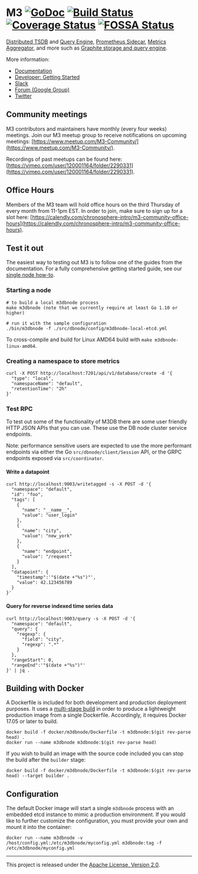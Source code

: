 # M3 [![GoDoc][doc-img]][doc] [![Build Status][ci-img]][ci] [![Coverage Status][cov-img]][cov] [![FOSSA Status][fossa-img]][fossa] 

[Distributed TSDB](https://docs.m3db.io/m3db/) and [Query Engine](https://docs.m3db.io/how_to/query/), [Prometheus Sidecar](https://docs.m3db.io/integrations/prometheus/), [Metrics Aggregator](https://docs.m3db.io/overview/components/#m3-aggregator), and more such as [Graphite storage and query engine](https://docs.m3db.io/integrations/graphite/).

More information:

- [Documentation](https://docs.m3db.io/)
- [Developer: Getting Started](https://github.com/m3db/m3/blob/master/DEVELOPER.md)
- [Slack](http://bit.ly/m3slack)
- [Forum (Google Group)](https://groups.google.com/forum/#!forum/m3db)
- [Twitter](https://twitter.com/m3metrics)

## Community meetings

M3 contributors and maintainers have monthly (every four weeks) meetings. Join our M3 meetup group to receive notifications on upcoming meetings: 
[https://www.meetup.com/M3-Community/](https://www.meetup.com/M3-Community/).

Recordings of past meetups can be found here: [https://vimeo.com/user/120001164/folder/2290331](https://vimeo.com/user/120001164/folder/2290331).

## Office Hours

Members of the M3 team will hold office hours on the third Thursday of every month from 11-1pm EST. In order to join, make sure to sign up for a slot here: [https://calendly.com/chronosphere-intro/m3-community-office-hours](https://calendly.com/chronosphere-intro/m3-community-office-hours).

## Test it out

The easiest way to testing out M3 is to follow one of the guides from the documentation. For a fully comprehensive getting started guide, see our [single node how-to](https://docs.m3db.io/how_to/single_node/).

### Starting a node

```
# to build a local m3dbnode process
make m3dbnode (note that we currently require at least Go 1.10 or higher)

# run it with the sample configuration
./bin/m3dbnode -f ./src/dbnode/config/m3dbnode-local-etcd.yml
```

To cross-compile and build for Linux AMD64 build with `make m3dbnode-linux-amd64`.

### Creating a namespace to store metrics

```
curl -X POST http://localhost:7201/api/v1/database/create -d '{
  "type": "local",
  "namespaceName": "default",
  "retentionTime": "2h"
}'
```

### Test RPC

To test out some of the functionality of M3DB there are some user friendly HTTP JSON APIs that you can use. These use the DB node cluster service endpoints.

Note: performance sensitive users are expected to use the more performant endpoints via either the Go `src/dbnode/client/Session` API, or the GRPC endpoints exposed via `src/coordinator`.

#### Write a datapoint

```
curl http://localhost:9003/writetagged -s -X POST -d '{
  "namespace": "default",
  "id": "foo",
  "tags": [
    {
      "name": "__name__",
      "value": "user_login"
    },
    {
      "name": "city",
      "value": "new_york"
    },
    {
      "name": "endpoint",
      "value": "/request"
    }
  ],
  "datapoint": {
    "timestamp":'"$(date +"%s")"',
    "value": 42.123456789
  }
}'
```

#### Query for reverse indexed time series data

```
curl http://localhost:9003/query -s -X POST -d '{
  "namespace": "default",
  "query": {
    "regexp": {
      "field": "city",
      "regexp": ".*"
    }
  },
  "rangeStart": 0,
  "rangeEnd":'"$(date +"%s")"'
}' | jq .
```

## Building with Docker

A Dockerfile is included for both development and production deployment purposes. It uses a
[multi-stage build](https://docs.docker.com/develop/develop-images/multistage-build/) in order to
produce a lightweight production image from a single Dockerfile. Accordingly, it requires Docker
17.05 or later to build.

```
docker build -f docker/m3dbnode/Dockerfile -t m3dbnode:$(git rev-parse head) .
docker run --name m3dbnode m3dbnode:$(git rev-parse head)
```

If you wish to build an image with the source code included you can stop the build after the
`builder` stage:

```
docker build -f docker/m3dbnode/Dockerfile -t m3dbnode:$(git rev-parse head) --target builder .
```

## Configuration

The default Docker image will start a single `m3dbnode` process with an embedded etcd instance to
mimic a production environment. If you would like to further customize the configuration, you must
provide your own and mount it into the container:

```
docker run --name m3dbnode -v /host/config.yml:/etc/m3dbnode/myconfig.yml m3dbnode:tag -f /etc/m3dbnode/myconfig.yml
```

<hr>

This project is released under the [Apache License, Version 2.0](LICENSE).

[doc-img]: https://godoc.org/github.com/m3db/m3?status.svg
[doc]: https://godoc.org/github.com/m3db/m3
[ci-img]: https://badge.buildkite.com/5509d9360bfea7f99ac3a07fd029feb1aafa5cff9ed5ab667b.svg?branch=master
[ci]: https://buildkite.com/uberopensource/m3-monorepo-ci
[cov-img]: https://codecov.io/gh/m3db/m3/branch/master/graph/badge.svg
[cov]: https://codecov.io/gh/m3db/m3
[fossa-img]: https://app.fossa.io/api/projects/custom%2B4529%2Fgithub.com%2Fm3db%2Fm3.svg?type=shield
[fossa]: https://app.fossa.io/projects/custom%2B4529%2Fgithub.com%2Fm3db%2Fm3?ref=badge_shield
